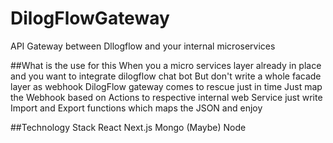 # DilogFlowGateway
API Gateway between Dllogflow and your internal microservices

##What is the use for this 
When you a micro services layer already in place and you want to integrate dilogflow chat bot 
But don't write a whole facade layer as webhook DilogFlow gateway comes to rescue just in time 
Just map the Webhook based on Actions to respective internal web Service just write Import and 
Export functions which maps the JSON and enjoy  


##Technology Stack 
React 
Next.js
Mongo (Maybe)
Node